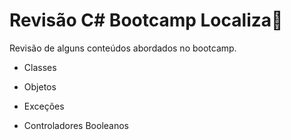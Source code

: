 # Revisão C# Bootcamp Localiza:book:



Revisão de alguns conteúdos abordados no bootcamp.

* Classes

* Objetos

* Exceções

* Controladores Booleanos

  

